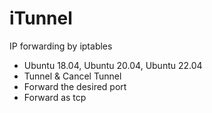 # iTunnel
IP forwarding by iptables

- Ubuntu 18.04, Ubuntu 20.04, Ubuntu 22.04
- Tunnel & Cancel Tunnel
- Forward the desired port
- Forward as tcp

##
